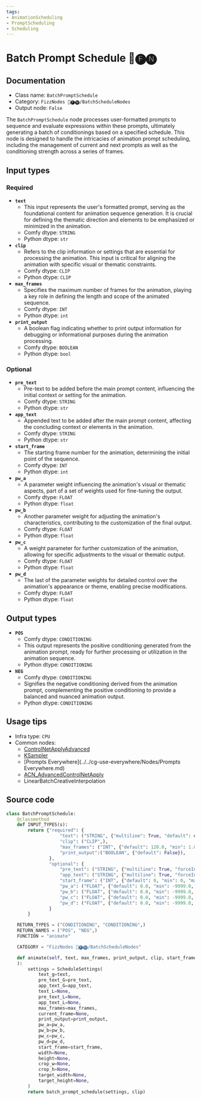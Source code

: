 ```yaml
---
tags:
- AnimationScheduling
- PromptScheduling
- Scheduling
---
```


# Batch Prompt Schedule 📅🅕🅝
## Documentation
- Class name: `BatchPromptSchedule`
- Category: `FizzNodes 📅🅕🅝/BatchScheduleNodes`
- Output node: `False`

The `BatchPromptSchedule` node processes user-formatted prompts to sequence and evaluate expressions within these prompts, ultimately generating a batch of conditionings based on a specified schedule. This node is designed to handle the intricacies of animation prompt scheduling, including the management of current and next prompts as well as the conditioning strength across a series of frames.
## Input types
### Required
- **`text`**
    - This input represents the user's formatted prompt, serving as the foundational content for animation sequence generation. It is crucial for defining the thematic direction and elements to be emphasized or minimized in the animation.
    - Comfy dtype: `STRING`
    - Python dtype: `str`
- **`clip`**
    - Refers to the clip information or settings that are essential for processing the animation. This input is critical for aligning the animation with specific visual or thematic constraints.
    - Comfy dtype: `CLIP`
    - Python dtype: `CLIP`
- **`max_frames`**
    - Specifies the maximum number of frames for the animation, playing a key role in defining the length and scope of the animated sequence.
    - Comfy dtype: `INT`
    - Python dtype: `int`
- **`print_output`**
    - A boolean flag indicating whether to print output information for debugging or informational purposes during the animation processing.
    - Comfy dtype: `BOOLEAN`
    - Python dtype: `bool`
### Optional
- **`pre_text`**
    - Pre-text to be added before the main prompt content, influencing the initial context or setting for the animation.
    - Comfy dtype: `STRING`
    - Python dtype: `str`
- **`app_text`**
    - Appended text to be added after the main prompt content, affecting the concluding context or elements in the animation.
    - Comfy dtype: `STRING`
    - Python dtype: `str`
- **`start_frame`**
    - The starting frame number for the animation, determining the initial point of the sequence.
    - Comfy dtype: `INT`
    - Python dtype: `int`
- **`pw_a`**
    - A parameter weight influencing the animation's visual or thematic aspects, part of a set of weights used for fine-tuning the output.
    - Comfy dtype: `FLOAT`
    - Python dtype: `float`
- **`pw_b`**
    - Another parameter weight for adjusting the animation's characteristics, contributing to the customization of the final output.
    - Comfy dtype: `FLOAT`
    - Python dtype: `float`
- **`pw_c`**
    - A weight parameter for further customization of the animation, allowing for specific adjustments to the visual or thematic output.
    - Comfy dtype: `FLOAT`
    - Python dtype: `float`
- **`pw_d`**
    - The last of the parameter weights for detailed control over the animation's appearance or theme, enabling precise modifications.
    - Comfy dtype: `FLOAT`
    - Python dtype: `float`
## Output types
- **`POS`**
    - Comfy dtype: `CONDITIONING`
    - This output represents the positive conditioning generated from the animation prompt, ready for further processing or utilization in the animation sequence.
    - Python dtype: `CONDITIONING`
- **`NEG`**
    - Comfy dtype: `CONDITIONING`
    - Signifies the negative conditioning derived from the animation prompt, complementing the positive conditioning to provide a balanced and nuanced animation output.
    - Python dtype: `CONDITIONING`
## Usage tips
- Infra type: `CPU`
- Common nodes:
    - [ControlNetApplyAdvanced](../../Comfy/Nodes/ControlNetApplyAdvanced.md)
    - [KSampler](../../Comfy/Nodes/KSampler.md)
    - [Prompts Everywhere](../../cg-use-everywhere/Nodes/Prompts Everywhere.md)
    - [ACN_AdvancedControlNetApply](../../ComfyUI-Advanced-ControlNet/Nodes/ACN_AdvancedControlNetApply.md)
    - LinearBatchCreativeInterpolation



## Source code
```python
class BatchPromptSchedule:
    @classmethod
    def INPUT_TYPES(s):
        return {"required": {
                    "text": ("STRING", {"multiline": True, "default": defaultPrompt}),
                    "clip": ("CLIP",),
                    "max_frames": ("INT", {"default": 120.0, "min": 1.0, "max": 999999.0, "step": 1.0}),
                    "print_output":("BOOLEAN", {"default": False}),
                },
                "optional": {
                    "pre_text": ("STRING", {"multiline": True, "forceInput": True}),
                    "app_text": ("STRING", {"multiline": True, "forceInput": True}),
                    "start_frame": ("INT", {"default": 0, "min": 0, "max": 9999, "step": 1, }),
                    "pw_a": ("FLOAT", {"default": 0.0, "min": -9999.0, "max": 9999.0, "step": 0.1, "forceInput": True}),
                    "pw_b": ("FLOAT", {"default": 0.0, "min": -9999.0, "max": 9999.0, "step": 0.1, "forceInput": True}),
                    "pw_c": ("FLOAT", {"default": 0.0, "min": -9999.0, "max": 9999.0, "step": 0.1, "forceInput": True}),
                    "pw_d": ("FLOAT", {"default": 0.0, "min": -9999.0, "max": 9999.0, "step": 0.1, "forceInput": True}),
                }
        }

    RETURN_TYPES = ("CONDITIONING", "CONDITIONING",)
    RETURN_NAMES = ("POS", "NEG",)
    FUNCTION = "animate"

    CATEGORY = "FizzNodes 📅🅕🅝/BatchScheduleNodes"

    def animate(self, text, max_frames, print_output, clip, start_frame, pw_a=0, pw_b=0, pw_c=0, pw_d=0, pre_text='', app_text=''
    ):
        settings = ScheduleSettings(
            text_g=text,
            pre_text_G=pre_text,
            app_text_G=app_text,
            text_L=None,
            pre_text_L=None,
            app_text_L=None,
            max_frames=max_frames,
            current_frame=None,
            print_output=print_output,
            pw_a=pw_a,
            pw_b=pw_b,
            pw_c=pw_c,
            pw_d=pw_d,
            start_frame=start_frame,
            width=None,
            height=None,
            crop_w=None,
            crop_h=None,
            target_width=None,
            target_height=None,
        )
        return batch_prompt_schedule(settings, clip)

```

